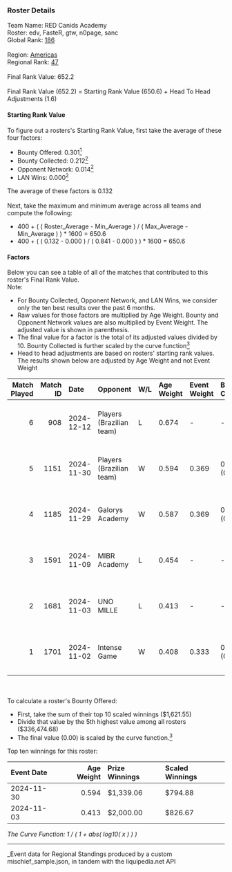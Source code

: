 ### Roster Details<br />
Team Name: RED Canids Academy<br />
Roster: edv, FasteR, gtw, n0page, sanc<br />
Global Rank: [186](../../standings_global_2025_03_01.md)<br />
<br />
Region: [Americas]( ../../standings_americas_2025_03_01.md)<br />
Regional Rank: [47]( ../../standings_americas_2025_03_01.md)<br />
<br />
Final Rank Value:  652.2<br />
<br />
Final Rank Value (652.2) = Starting Rank Value (650.6) + Head To Head Adjustments (1.6)<br />

#### Starting Rank Value<br />
To figure out a rosters's Starting Rank Value, first take the average of these four factors:<br />
- Bounty Offered: 0.301[<sup>1</sup>](#table2)
- Bounty Collected: 0.212[<sup>2</sup>](#table1)
- Opponent Network: 0.014[<sup>2</sup>](#table1)
- LAN Wins: 0.000[<sup>2</sup>](#table1)

The average of these factors is 0.132<br />
<br />
Next, take the maximum and minimum average across all teams and compute the following:<br />
- 400 + ( ( Roster_Average - Min_Average ) / ( Max_Average - Min_Average ) ) * 1600 = 650.6
- 400 + ( ( 0.132 - 0.000 ) / ( 0.841 - 0.000 ) ) * 1600 = 650.6


#### Factors<br />
Below you can see a table of all of the matches that contributed to this roster's Final Rank Value.<br />
Note:<br />

- For Bounty Collected, Opponent Network, and LAN Wins, we consider only the ten best results over the past 6 months.
- Raw values for those factors are multiplied by Age Weight. Bounty and Opponent Network values are also multiplied by Event Weight. The adjusted value is shown in parenthesis.
- The final value for a factor is the total of its adjusted values divided by 10. Bounty Collected is further scaled by the curve function[<sup>3</sup>](#curveFunction)
- Head to head adjustments are based on rosters' starting rank values. The results shown below are adjusted by Age Weight and not Event Weight
<span id="table1"></span><br />


| Match Played | Match ID | Date       | Opponent                 | W/L | Age Weight | Event Weight | Bounty Collected | Opponent Network | LAN Wins  | H2H Adj. | Roster                         |
| -: | -: | :- | :- | :- | :- | :- | :- | :- | :- | -: | :- |
|            6 |      908 | 2024-12-12 | Players (Brazilian team) | L   | 0.674      | -            | -                | -                | -         |    -7.81 | edv, FasteR, gtw, n0page, sanc |
|            5 |     1151 | 2024-11-30 | Players (Brazilian team) | W   | 0.594      | 0.369        | 0.008 (0.002)    | 0.566 (0.124)    | 0 (0.000) |    12.11 | edv, FasteR, gtw, n0page, sanc |
|            4 |     1185 | 2024-11-29 | Galorys Academy          | W   | 0.587      | 0.369        | 0.000 (0.000)    | 0.042 (0.009)    | 0 (0.000) |     3.72 | edv, FasteR, gtw, n0page, sanc |
|            3 |     1591 | 2024-11-09 | MIBR Academy             | L   | 0.454      | -            | -                | -                | -         |    -6.83 | edv, FasteR, gtw, n0page, sanc |
|            2 |     1681 | 2024-11-03 | UNO MILLE                | L   | 0.413      | -            | -                | -                | -         |    -5.27 | edv, FasteR, gtw, n0page, sanc |
|            1 |     1701 | 2024-11-02 | Intense Game             | W   | 0.408      | 0.333        | 0.001 (0.000)    | 0.024 (0.003)    | 0 (0.000) |     5.69 | edv, FasteR, gtw, n0page, sanc |

<br />
<span id="table2"></span><br />
To calculate a roster's Bounty Offered:<br />

- First, take the sum of their top 10 scaled winnings ($1,621.55)
- Divide that value by the 5th highest value among all rosters ($336,474.68)
- The final value (0.00) is scaled by the curve function.[<sup>3</sup>](#curveFunction)

Top ten winnings for this roster:<br />

| Event Date | Age Weight | Prize Winnings | Scaled Winnings |
| :- | -: | :- | :- |
| 2024-11-30 |      0.594 | $1,339.06      | $794.88         |
| 2024-11-03 |      0.413 | $2,000.00      | $826.67         |


<span id="curveFunction"></span>_The Curve Function: 1 / ( 1 + abs( log10( x ) ) )_<br />

---
_Event data for Regional Standings produced by a custom mischief_sample.json, in tandem with the liquipedia.net API<br />
